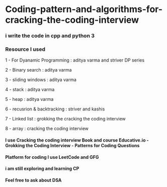 # Coding-pattern-and-algorithms-for-cracking-the-coding-interview
### i write the code in cpp and python 3 
### Resource I used
1 - For Dyanamic Programming : aditya varma and striver DP series

2 - Binary search : aditya varma

3 - sliding windows :  aditya varma

4 - stack : aditya varma

5 - heap : aditya varma

6 - recusrion & backtracking : striver and kashis 

7 - Linked list : grokking the cracking the coding interview

8 - array : cracking the coding interview

#### I use Cracking the coding interview Book and course Educative.io - Grokking the Coding Interview - Patterns for Coding Questions
#### Platform for coding I use LeetCode and GFG 
#### i am still exploring and learning CP
#### Feel free to ask about DSA
